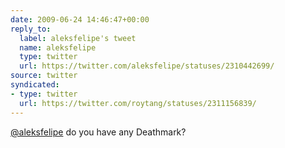 ```yaml
---
date: 2009-06-24 14:46:47+00:00
reply_to:
  label: aleksfelipe's tweet
  name: aleksfelipe
  type: twitter
  url: https://twitter.com/aleksfelipe/statuses/2310442699/
source: twitter
syndicated:
- type: twitter
  url: https://twitter.com/roytang/statuses/2311156839/
---
```


[@aleksfelipe](https://twitter.com/aleksfelipe/) do you have any Deathmark?